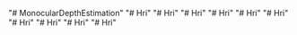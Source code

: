 "# MonocularDepthEstimation" 
"# Hri" 
"# Hri" 
"# Hri" 
"# Hri" 
"# Hri" 
"# Hri" 
"# Hri" 
"# Hri" 
"# Hri" 
"# Hri" 
